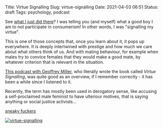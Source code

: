 Title: Virtue Signalling
Slug: virtue-signalling
Date: 2021-04-03 06:51
Status: draft
Tags: psychology, podcast

See [what I just did there]({filename}broken.md)? I was telling you (and myself) what a good boy I am to
not participate in consumerism! In other words, I was "signalling my virtue".

This is one of those concepts that, once you learn about it, it pops up everywhere. It is deeply intertwined with
prestige and how much we care about what others think of us. And with mating behaviour, for example when males try
to convice females that they would make a good mate, by whatever criterion that is relevant in the situation.

[This podcast with Geoffrey
Miller](https://www.skeptic.com/michael-shermer-show/geoffrey-miller-virtue-signaling-essays-on-darwinian-politics-free-speech/),
who literally wrote the book called _Virtue Signalling_, was quite good as an overview, if I remember correctly - it has been
a while since I listened to it. 

Recently, the term has mostly been used in derogatory sense, like accusing a self-proclaimed male feminist to have
ulteriour motives, that is saying anything 
or social justice activists...

[sneaky fuckers](https://dragonflyissuesinevolution13.wikia.org/wiki/Sneaky_F*uckers)

[![virtue-signalling]({photo}virtue-signalling.jpg "virtue-signalling")]({static}/pic/virtue-signalling.jpg)
